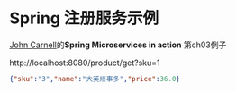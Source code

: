 # Spring 注册服务示例

[John Carnell](https://github.com/carnellj)的**Spring Microservices in action** 第ch03例子


http://localhost:8080/product/get?sku=1

```json
{"sku":"3","name":"大英烦事多","price":36.0}
```
